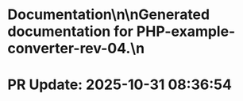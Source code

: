 # Documentation\n\nGenerated documentation for PHP-example-converter-rev-04.\n

# PR Update: 2025-10-31 08:36:54
